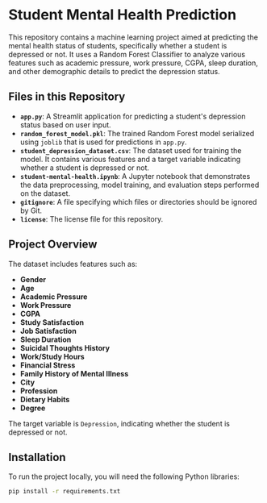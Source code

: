 # Student Mental Health Prediction

This repository contains a machine learning project aimed at predicting the mental health status of students, specifically whether a student is depressed or not. It uses a Random Forest Classifier to analyze various features such as academic pressure, work pressure, CGPA, sleep duration, and other demographic details to predict the depression status.

## Files in this Repository

- **`app.py`**: A Streamlit application for predicting a student's depression status based on user input.
- **`random_forest_model.pkl`**: The trained Random Forest model serialized using `joblib` that is used for predictions in `app.py`.
- **`student_depression_dataset.csv`**: The dataset used for training the model. It contains various features and a target variable indicating whether a student is depressed or not.
- **`student-mental-health.ipynb`**: A Jupyter notebook that demonstrates the data preprocessing, model training, and evaluation steps performed on the dataset.
- **`gitignore`**: A file specifying which files or directories should be ignored by Git.
- **`license`**: The license file for this repository.

## Project Overview

The dataset includes features such as:
- **Gender**
- **Age**
- **Academic Pressure**
- **Work Pressure**
- **CGPA**
- **Study Satisfaction**
- **Job Satisfaction**
- **Sleep Duration**
- **Suicidal Thoughts History**
- **Work/Study Hours**
- **Financial Stress**
- **Family History of Mental Illness**
- **City**
- **Profession**
- **Dietary Habits**
- **Degree**

The target variable is `Depression`, indicating whether the student is depressed or not.

## Installation

To run the project locally, you will need the following Python libraries:

```bash
pip install -r requirements.txt
